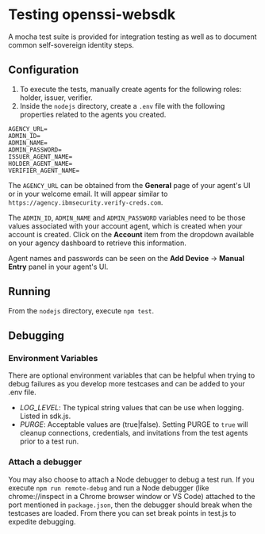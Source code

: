 # Testing openssi-websdk

A mocha test suite is provided for integration testing as well as to document common self-sovereign identity steps.

## Configuration

1. To execute the tests, manually create agents for the following roles: holder, issuer, verifier.
2. Inside the `nodejs` directory, create a `.env` file with the following properties related to the agents you created.

```env
AGENCY_URL=
ADMIN_ID=
ADMIN_NAME=
ADMIN_PASSWORD=
ISSUER_AGENT_NAME=
HOLDER_AGENT_NAME=
VERIFIER_AGENT_NAME=
```

The `AGENCY_URL` can be obtained from the **General** page of your agent's UI or in your welcome email.  It will appear similar to `https://agency.ibmsecurity.verify-creds.com`.

The `ADMIN_ID`, `ADMIN_NAME` and `ADMIN_PASSWORD` variables need to be those values associated with your account agent, which is created when your account is created.  Click on the **Account** item from the dropdown available on your agency dashboard to retrieve this information.

Agent names and passwords can be seen on the **Add Device** -> **Manual Entry** panel in your agent's UI.

## Running

From the `nodejs` directory, execute `npm test`.

## Debugging

### Environment Variables

There are optional environment variables that can be helpful when trying to debug failures as you develop more testcases and can be added to your .env file.

* _LOG_LEVEL_: The typical string values that can be use when logging.  Listed in sdk.js.
* _PURGE_: Acceptable values are (true|false).  Setting PURGE to `true` will cleanup connections, credentials, and invitations from the test agents prior to a test run. 

### Attach a debugger

You may also choose to attach a Node debugger to debug a test run.  If you execute `npm run remote-debug` and run a Node debugger (like chrome://inspect in a Chrome browser window or VS Code) attached to the port mentioned in `package.json`, then the debugger should break when the testcases are loaded.  From there you can set break points in test.js to expedite debugging.